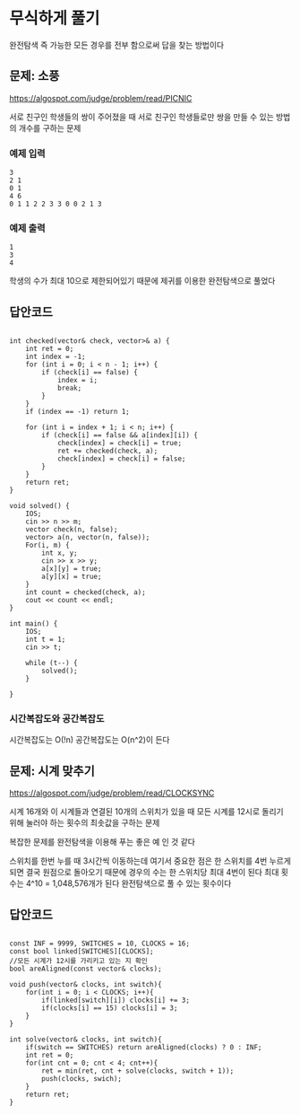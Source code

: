 # 무식하게 풀기
완전탐색 즉 가능한 모든 경우를 전부 함으로써 답을 찾는 방법이다 


## 문제: 소풍
https://algospot.com/judge/problem/read/PICNIC

서로 친구인 학생들의 쌍이 주어졌을 때 서로 친구인 학생들로만 쌍을 만들 수 있는 방법의 개수를 구하는 문제

### 예제 입력
    3
    2 1
    0 1 
    4 6 
    0 1 1 2 2 3 3 0 0 2 1 3

### 예제 출력
    1
    3
    4

학생의 수가 최대 10으로 제한되어있기 때문에 제귀를 이용한 완전탐색으로 풀었다

## 답안코드
<pre><code>
int checked(vector<bool>& check, vector<vector<bool>>& a) {
    int ret = 0;
    int index = -1;
    for (int i = 0; i < n - 1; i++) {
        if (check[i] == false) {
            index = i;
            break;
        }
    }
    if (index == -1) return 1;

    for (int i = index + 1; i < n; i++) {
        if (check[i] == false && a[index][i]) {
            check[index] = check[i] = true;
            ret += checked(check, a);
            check[index] = check[i] = false;
        }
    }
    return ret;
}

void solved() {
    IOS;
    cin >> n >> m;
    vector<bool> check(n, false);
    vector<vector<bool>> a(n, vector<bool>(n, false));
    For(i, m) {
        int x, y;
        cin >> x >> y;
        a[x][y] = true;
        a[y][x] = true;
    }
    int count = checked(check, a);
    cout << count << endl;
}

int main() {
    IOS;
    int t = 1;
    cin >> t;

    while (t--) {
        solved();
    }

}
</code></pre>

### 시간복잡도와 공간복잡도 
시간복잡도는 O(!n) 공간복잡도는 O(n^2)이 든다


## 문제: 시계 맞추기
https://algospot.com/judge/problem/read/CLOCKSYNC

시계 16개와 이 시계들과 연결된 10개의 스위치가 있을 때 모든 시계를 12시로 돌리기 위해 눌러야 하는 횟수의 최솟값을 구하는 문제 
 
복잡한 문제를 완전탐색을 이용해 푸는 좋은 예 인 것 같다

스위치를 한번 누를 때 3시간씩 이동하는데 여기서 중요한 점은 한 스위치를 4번 누르게 되면 결국 원점으로 돌아오기 때문에 경우의 수는 한 스위치당 최대 4번이 된다 최대 횟수는 4^10 = 1,048,576개가 된다 완전탐색으로 풀 수 있는 횟수이다 

## 답안코드
<pre><code>
const INF = 9999, SWITCHES = 10, CLOCKS = 16;
const bool linked[SWITCHES][CLOCKS];
//모든 시계가 12시를 가리키고 있는 지 확인
bool areAligned(const vector<int>& clocks);

void push(vector<int>& clocks, int switch){
    for(int i = 0; i < CLOCKS; i++){
        if(linked[switch][i]) clocks[i] += 3;
        if(clocks[i] == 15) clocks[i] = 3;
    }
}

int solve(vector<int>& clocks, int switch){
    if(switch == SWITCHES) return areAligned(clocks) ? 0 : INF;
    int ret = 0;
    for(int cnt = 0; cnt < 4; cnt++){
        ret = min(ret, cnt + solve(clocks, switch + 1));
        push(clocks, swich); 
    }
    return ret;
}
</code></pre>

